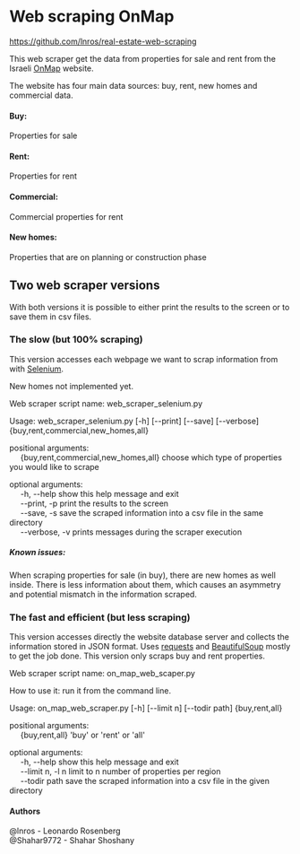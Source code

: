 # Web scraping OnMap
https://github.com/lnros/real-estate-web-scraping

This web scraper get the data from properties for sale and rent from  the Israeli [OnMap](https://www.onmap.co.il/en/)  website.

The website has four main data sources: buy, rent, new homes and commercial data.


#### Buy:
Properties for sale

#### Rent:
Properties for rent

#### Commercial:
Commercial properties for rent

#### New homes:
Properties that are on planning or construction phase


## Two web scraper versions

With both versions it is possible to either print the results to the screen or to save them in csv files.

### The slow (but 100% scraping)
This version accesses each webpage we want to scrap information from with
[Selenium](https://www.selenium.dev/selenium/docs/api/py/index.html#).

New homes not implemented yet.

Web scraper script name: web_scraper_selenium.py

Usage: web_scraper_selenium.py [-h] [--print] [--save] [--verbose]
                               {buy,rent,commercial,new_homes,all}

positional arguments: <br>
&nbsp;&nbsp;&nbsp;&nbsp;   {buy,rent,commercial,new_homes,all}
                       choose which type of properties you would like to scrape

optional arguments:<br>
&nbsp;&nbsp;&nbsp;&nbsp;   -h, --help            show this help message and exit<br>
&nbsp;&nbsp;&nbsp;&nbsp;   --print, -p           print the results to the screen<br>
&nbsp;&nbsp;&nbsp;&nbsp;   --save, -s            save the scraped information into a csv file in the
                        same directory<br>
&nbsp;&nbsp;&nbsp;&nbsp;   --verbose, -v         prints messages during the scraper execution<br>

##### Known issues:
When scraping properties for sale (in buy), there are new homes as well inside. There is less information about them, which causes an asymmetry and potential mismatch in the information scraped.
### The fast and efficient (but less scraping)
This version accesses directly the website database server and collects the information stored in JSON format.
Uses [requests](https://requests.readthedocs.io) and 
[BeautifulSoup](https://readthedocs.org/projects/beautiful-soup-4/)
mostly to get the job done. This version only scraps buy and rent properties.

Web scraper script name: on_map_web_scaper.py

How to use it: run it from the command line.

Usage: on_map_web_scraper.py [-h] [--limit n] [--todir path] {buy,rent,all}

positional arguments: <br>
 &nbsp;&nbsp;&nbsp;&nbsp; {buy,rent,all}   'buy' or 'rent' or 'all'

optional arguments: <br>
 &nbsp;&nbsp;&nbsp;&nbsp;   -h, --help       show this help message and exit <br>
  &nbsp;&nbsp;&nbsp;&nbsp;  --limit n, -l n  limit to n number of properties per region <br>
  &nbsp;&nbsp;&nbsp;&nbsp;  --todir path     save the scraped information into a csv file in the given
directory <br>


#### Authors
@lnros - Leonardo Rosenberg <br>
@Shahar9772 - Shahar Shoshany
